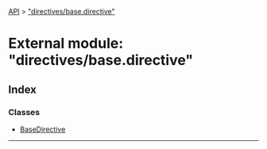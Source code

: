 [API](../README.md) > ["directives/base.directive"](../modules/_directives_base_directive_.md)

# External module: "directives/base.directive"

## Index

### Classes

* [BaseDirective](../classes/_directives_base_directive_.basedirective.md)

---


